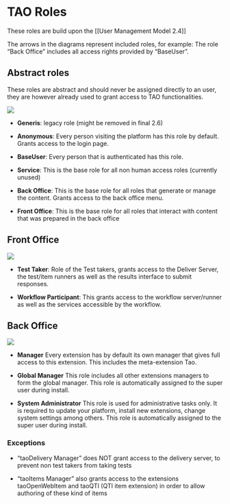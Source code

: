 TAO Roles
=========

These roles are build upon the [[User Management Model 2.4]]

The arrows in the diagrams represent included roles, for example: The role “Back Office” includes all access rights provided by “BaseUser”.

Abstract roles
--------------

These roles are abstract and should never be assigned directly to an user, they are however already used to grant access to TAO functionalities.

![](abstract_roles.png)

-   **Generis**: legacy role (might be removed in final 2.6)

<!-- -->

-   **Anonymous**: Every person visiting the platform has this role by default. Grants access to the login page.

<!-- -->

-   **BaseUser**: Every person that is authenticated has this role.

<!-- -->

-   **Service**: This is the base role for all non human access roles (currently unused)

<!-- -->

-   **Back Office**: This is the base role for all roles that generate or manage the content. Grants access to the back office menu.

<!-- -->

-   **Front Office**: This is the base role for all roles that interact with content that was prepared in the back office

Front Office
------------

![](front_office_roles.png)

-   **Test Taker**: Role of the Test takers, grants access to the Deliver Server, the test/item runners as well as the results interface to submit responses.

<!-- -->

-   **Workflow Participant**: This grants access to the workflow server/runner as well as the services accessible by the workflow.

Back Office
-----------

![](back_office_roles.png)

-   **<EXTENSION> Manager** Every extension has by default its own manager that gives full access to this extension. This includes the meta-extension Tao.

<!-- -->

-   **Global Manager** This role includes all other extensions managers to form the global manager. This role is automatically assigned to the super user during install.

<!-- -->

-   **System Administrator** This role is used for administrative tasks only. It is required to update your platform, install new extensions, change system settings among others. This role is automatically assigned to the super user during install.

### Exceptions

-   “taoDelivery Manager” does NOT grant access to the delivery server, to prevent non test takers from taking tests

<!-- -->

-   “taoItems Manager” also grants access to the extensions taoOpenWebItem and taoQTI (QTI item extension) in order to allow authoring of these kind of items

